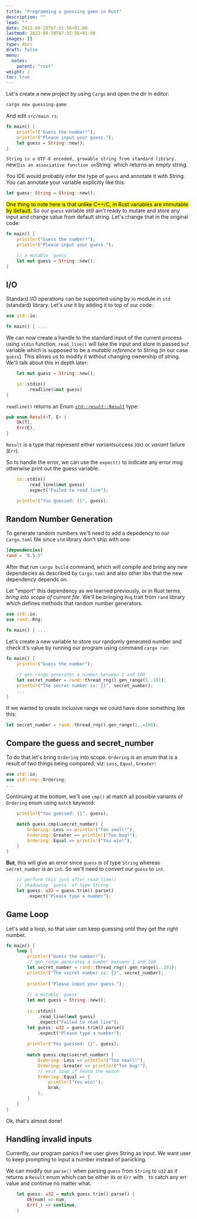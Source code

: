 ```yaml
---
title: "Programming a guessing game in Rust"
description: ""
lead: ""
date: 2022-09-20T07:55:56+01:00
lastmod: 2022-09-20T07:55:56+01:00
images: []
type: docs
draft: false
menu: 
  notes:
    parent: "rust"
weight: 2
toc: true
---
```


Let's create a new project by using `Cargo` and open the dir in editor:

```bash
cargo new guessing-game
```

And edit `src/main.rs`:

```rust
fn main() {
    println!("Guess the number!");
    println!("Please input your guess.");
    let guess = String::new();
}
```
`String is a UTF-8 encoded, growable string from standard library. `new()` is an associative function on `String` which returns an empty string.

You IDE would probably infer the type of `guess` and annotate it with String. You can annotate your variable explicitly like this:

```rust
let guess: String = String::new();
```

<mark class="y">One thing to note here is that unlike C++/C, in Rust variables are immutable by default.</mark> So our `guess` variable still ain't ready to mutate and store any input and change value from default string. Let's change that in the original code:

```rust
fn main() {
    println!("Guess the number!");
    println!("Please input your guess.");

    // a mutable `guess`
    let mut guess = String::new();
}
```

## I/O
Standard I/O operations can be supported using by io module in `std` (standard) library. Let's *use* it by adding it to top of our code:

```rust
use std::io;

fn main() { ...
```
We can now create a handle to the standard input of the current process using `stdin` function. `read_line()` will take the input and store in passed `buf` variable which is supposed to be a *mutable reference* to String (in our case `guess`). This allows us to modify it without changing ownership of string. We'll talk about this in depth later:

```rust
    let mut guess = String::new();

    io::stdin()
        .readline(&mut guess)
}
```

`readline()` returns an Enum [`std::result::Result`](https://doc.rust-lang.org/std/result/) type:

```rust
pub enum Result<T, E> {
    Ok(T),
    Err(E),
}
```

`Result` is a type that represent either *variant*success (`Ok`) or *variant* failure (`Err`).

So to handle the error, we can use the `expect()` to indicate any error msg otherwise print out the guess variable:

```rust
    io::stdin()
        .read_line(&mut guess)
        .expect("Failed to read line");

    println!("You guessed: {}", guess);
```

## Random Number Generation
To generate random numbers we'll need to add a depedency to our `Cargo.toml` file since `std` library don't ship with one:

```toml
[dependencies]
rand = "0.5.5"
```
After that run `cargo build` command, which will compile and bring any new dependecies as described by `Cargo.toml` and also other libs that the new dependency depends on.

Let "import" this dependency as we learned previously, or in Rust terms, *bring into scope of current file*. We'll be bringing `Rng` trait from `rand` library which defines methods that random number generators.

```rust
use std::io;
use rand::Rng;

fn main() { ...
```

Let's create a new variable to store our randomly generated number and check it's value by running our program using command `cargo run`:

```rust
fn main() {
    println!("Guess the number");
    
    // gen_range generates a number between 1 and 100
    let secret_number = rand::thread_rng().gen_range(1..101);
    println!("The secret number is: {}", secret_number);
    ...
}
```

If we wanted to create inclusive range we could have done something like this:

```rust
let secret_number = rand::thread_rng().gen_range(1..=100);
```

## Compare the guess and secret_number

To do that let's bring `Ordering` into scope. `Ordering` is an enum that is a result of two things being compared, viz: `Less`, `Equal`, `Greater`:

```rust
use std::io;
use std::cmp::Ordering;
...
```

Continuing at the bottom, we'll use `cmp()` at match all possible variants of `Ordering` enum using `match` keyword:

```rust
    println!("You guessed: {}", guess);

    match guess.cmp(&secret_number) {
        Ordering::Less => println!("Too small!"),
        Ordering::Greater => println!("Too bug!"),
        Ordering::Equal => println!("You win!"),
    }
}
```

**But**, this will give an error since `guess` is of type `String` whereas `secret_number` is an `int`. So we'll need to convert our `guess` to `int`.

```rust
    // perform this just after read_line() 
    // shadowing `guess` of type String
    let guess: u32 = guess.trim().parse()
        .expect("Please type a number");

```

## Game Loop
Let's add a loop, so that user can keep guessing until they get the right number.

```rust
fn main() {
    loop {
        println!("Guess the number!");
        // gen_range generates a number between 1 and 100
        let secret_number = rand::thread_rng().gen_range(1..101);
        println!("The secret number is: {}", secret_number);
        
        println!("Please input your guess.");
    
        // a mutable `guess`
        let mut guess = String::new();
        
        io::stdin()
            .read_line(&mut guess)
            .expect("Failed to read line");
        let guess: u32 = guess.trim().parse()
            .expect("Please type a number");
    
        println!("You guessed: {}", guess);
        
        match guess.cmp(&secret_number) {
            Ordering::Less => println!("Too small!"),
            Ordering::Greater => println!("Too bug!"),
            // exit loop if found the match
            Ordering::Equal => {
                println!("You win!");
                brak;
            },
        }
    }
}
```

Ok, that's almost done!

## Handling invalid inputs
Currently, our program panics if we user gives String as input. We want user to keep prompting to input a number instead of panicking.

We can modify our `parse()` when parsing `guess` from `String` to `u32` as it returns a `Result` enum which can be either `Ok` or `Err` with `_` to catch any err value and continue no matter what.

```rust
    let guess: u32 = match guess.trim().parse() {
        Ok(num) => num,
        Err(_) => continue,
    }
```